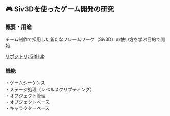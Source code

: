 ## 🎮 Siv3Dを使ったゲーム開発の研究

### 概要・用途

チーム制作で採用した新たなフレームワーク（Siv3D）の使い方を学ぶ目的で開始

[リポジトリ: GitHub](//github.com/kanaaa224/siv3d-2d-scroll)

### 機能

・ゲームシーケンス  
・ステージ処理（レベルスクリプティング）  
・オブジェクト管理  
・オブジェクトベース  
・キャラクターベース